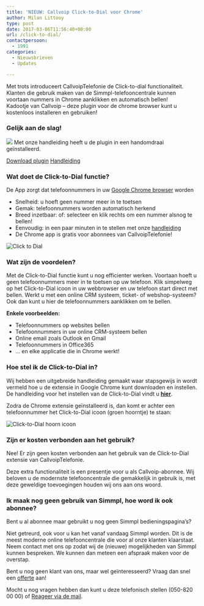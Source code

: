 ```yaml
---
title: 'NIEUW: Callvoip Click-to-Dial voor Chrome'
author: Milan Littooy
type: post
date: 2017-03-06T11:56:40+00:00
url: /click-to-dial/
contactpersoon:
  - 1991
categories:
  - Nieuwsbrieven
  - Updates

---
```


Met trots introduceert CallvoipTelefonie de Click-to-dial functionaliteit.<br /> Klanten die gebruik maken van de Simmpl-telefooncentrale kunnen voortaan nummers in Chrome aanklikken en automatisch bellen!<br /> Kadootje van Callvoip &#8211; deze plugin voor de chrome browser kunt u kostenloos installeren en gebruiken!

<!--more-->

### Gelijk aan de slag!

<a href="https://goo.gl/Px9dGE"><img src="https://res.cloudinary.com/callvoip/image/upload/v1556647042/clicktodial_chrome_2-150x150.png" class="alignright size-thumbnail" /></a>
Met onze handleiding heeft u de plugin in een handomdraai geïnstalleerd.

<a href="https://chrome.google.com/webstore/detail/simmpl-click-to-dial/hnjepanannlajhppemgdmcjjpimlhkgm?hl=nl" target="_blank" class="button hollow">Download plugin</a>
<a href="http://www.simmpl.nl/downloads/Simmpl_handleiding_ClicktoDial.pdf" target="_blank" class="button hollow">Handleiding</a>

### Wat doet de Click-to-Dial functie?

De App zorgt dat telefoonnummers in uw <a href="https://chrome.google.com/webstore/detail/simmpl-click-to-dial/hnjepanannlajhppemgdmcjjpimlhkgm?hl=nl" target="_blank">Google Chrome browser</a> worden

*   Snelheid: u hoeft geen nummer meer in te toetsen
*   Gemak: telefoonnummers worden automatisch herkend
*   Breed inzetbaar: of: selecteer en klik rechts om een nummer alsnog te bellen!
*   Eenvoudig: in een paar minuten in te stellen met onze [handleiding](http://www.simmpl.nl/downloads/Simmpl_snelstart_handleiding.pdf)
*   De Chrome app is gratis voor abonnees van CallvoipTelefonie!

<img src="https://res.cloudinary.com/callvoip/image/upload/v1556647042/schermprint_clicktodial_schaduw.png" alt="Click to Dial" class="aligncenter size-full" />


### Wat zijn de voordelen?

Met de Click-to-Dial functie kunt u nog efficienter werken. Voortaan hoeft u geen telefoonnummers meer in te toetsen op uw telefoon. Klik simpelweg op het Click-to-Dial icoon in uw webbrowser en uw telefoon start direct met bellen. Werkt u met een online CRM systeem, ticket- of webshop-systeem? Ook dan kunt u hier de telefoonnummers aanklikken om te bellen.

**Enkele voorbeelden:**

  * Telefoonnummers op websites bellen
  * Telefoonnummers in uw online CRM-systeem bellen
  * Online email zoals Outlook en Gmail
  * Telefoonnummers in Office365
  * &#8230; en elke applicatie die in Chrome werkt!

### Hoe stel ik de Click-to-Dial in?

Wij hebben een uitgebreide handleiding gemaakt waar stapsgewijs in wordt vermeld hoe u de extensie in Google Chrome kunt downloaden en instellen. De handleiding voor het instellen van de Click-to-Dial vindt u <a href="http://www.simmpl.nl/downloads/Simmpl_handleiding_ClicktoDial.pdf" target="_blank"><u><strong>hier</strong></u></a>.


Zodra de Chrome extensie geïnstalleerd is, dan komt er achter een telefoonnummer het Click-to-Dial icoon (groen hoorntje) te staan:

![Click-to-Dial hoorn icoon][1]

### Zijn er kosten verbonden aan het gebruik?

Nee! Er zijn geen kosten verbonden aan het gebruik van de Click-to-Dial extensie van CallvoipTelefonie.

Deze extra functionaliteit is een presentje voor u als Callvoip-abonnee. Wij beloven u de modernste telefooncentrale die gemakkelijk in gebruik is, met deze geweldige toevoegingen houden wij ons aan ons woord.

### Ik maak nog geen gebruik van Simmpl, hoe word ik ook abonnee?

Bent u al abonnee maar gebruikt u nog geen Simmpl bedieningspagina&#8217;s?

Niet getreurd, ook voor u kan het vanaf vandaag Simmpl worden. Dit is de meest moderne online telefooncentrale die voor al onze klanten klaarstaat. Neem contact met ons op zodat wij de (nieuwe) mogelijkheden van Simmpl kunnen bespreken. We kunnen dan meteen een afspraak maken voor de overstap.

Bent u nog geen klant van ons, maar wel geïnteresseerd? Vraag dan snel een [offerte][2] aan!

Mocht u nog vragen hebben dan kunt u deze telefonisch stellen (050-820 00 00) of <A HREF="mailto:callvoip@callvoip.nl?SUBJECT=Ik heb een vraag over de Click-to-Dial">Reageer via de mail</A>.

 [1]: https://res.cloudinary.com/callvoip/image/upload/v1556647042/C2D-2.png
 [2]: https://www.callvoiptelefonie.nl/offerte-aanvragen/